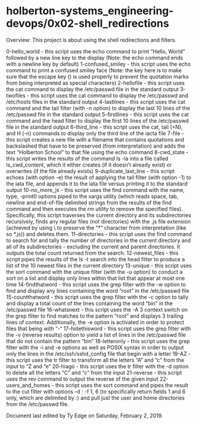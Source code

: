 # holberton-systems_engineering-devops/0x02-shell_redirections

Overview: This project is about using the shell redirections and filters.

0-hello_world - this script uses the echo command to print “Hello, World” followed by a new line key to the display (Note: the echo command ends with a newline key by default)
1-confused_smiley - this script uses the echo command to print a confused smiley face (Note: the key here is to make sure that the escape key (\) is used properly to prevent the quotation marks from being interpreted as special characters)
2-hellofile - this script uses the cat command to display the /etc/passwd file in the standard output
3-twofiles - this script uses the cat command to display the /etc/passwd and /etc/hosts files in the standard output 
4-lastlines - this script uses the cat command and the tail filter (with -n option) to display the last 10 lines of the /etc/passwd file in the standard output
5-firstlines - this script uses the cat command and the head filter to display the first 10 lines of the /etc/passwd file in the standard output
6-third_line - this script uses the cat, tail (+N), and H (-n) commands to display only the third line of the iacta file
7-file - this script creates a new file with a filename that contains quotations and backslashed that have to be preserved (from interpretation) and adds the text “Holberton School” to that file using the echo command
8-cwd_state - this script writes the results of the command ls -la into a file called ls_cwd_content, which it either creates (if it doesn’t already exist) or overwrites (if the file already exists) 
9-duplicate_last_line - this script echoes (with option -e) the result of applying the tail filter (with option -1) to the iata file, and appends it to the iata file versus printing it to the standard output 
10-no_more_js - this script uses the find command with the name, type, -print0 options piped to the xargs utility (which reads space, tab, newline and end-of-file delimited strings from the results of the find command and then executes the rm utility to remove the specified files). Specifically, this script traverses the current directory and its subdirectories recursively, finds any regular files (not directories) with the .js file extension (achieved by using \ to preserve the “*” character from interpretation (like so \*.js)) and deletes them.
11-directories - this script uses the find command to search for and tally the number of directories in the current directory and all of its subdirectories - excluding the current and parent directories. It outputs the total count returned from the search.
12-newest_files - this script pipes the results of the ls -t search into the head filter to produce a list of the 10 newest files in the current directory
13-unique - this script uses the sort command with the unique filter (with the -u option) to conduct a sort on a list and display only lines within that list that appear at most one time
14-findthatword - this script uses the grep filter with the -w option to find and display any lines containing the word “root” in the /etc/passwd file
15-countthatword - this script uses the grep filter with the -c option to tally and display a total count of the lines containing the word “bin” in the /etc/passwd file
16-whatsnext - this script uses the -A 3 context switch on the grep filter to find matches to the pattern “root” and displays 3 trailing lines of context. Additionally, the -e option is activated in order to protect files that being with “-“
17-hidethisword - this script uses the grep filter with the -v (reverse results) option to yield a list of lines in the /etc/passwd file that do not contain the pattern “bin”
18-letteronly - this script uses the grep filter with the -i and -e options as well as POSIX syntax in order to output only the lines in the /etc/ssh/sshd_config file that begin with a letter
19-AZ - this script uses the tr filter to transform all the letters “A” and “c” from the input to “Z and “e”
20-hiago - this script uses the tr filter with the -d option to delete all the letters “C” and “c” from the input
21-reverse - this script uses the rev command to output the reverse of the given input 
22-users_and_homes - this script uses the sort command and pipes the result to the cut filter with options -d : -f 1, 6 (to specifically return fields 1 and 6 only, which are delimited by :) and pull just the user and home directories from the /etc/passwd file.

Document last edited by Ty Edge on Saturday, February 2, 2019.
